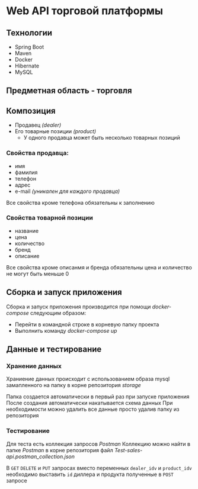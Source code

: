 # Web API торговой платформы
## Технологии
- Spring Boot
- Maven
- Docker
- Hibernate
- MySQL

## Предметная область - торговля
## Композиция
 - Продавец *(dealer)* 
 - Его товарные позиции *(product)*
    - У одного продавца может быть несколько товарных позиций

### Свойства продавца:
 - имя 
 - фамилия
 - телефон 
 - адрес 
 - e-mail *(уникален для каждого продавца)* 
    
Все свойства кроме телефона обязательны к заполнению

### Cвойства товарной позиции
 - название
 - цена
 - количество
 - бренд 
 - описание

Все свойства кроме описанмя и бренда обязательны цена и количество не могут быть меньше 0

## Сборка и запуск приложения
Сборка и запуск приложения производится при помощи *docker-compose* следующим образом:
 - Перейти в командной строке в корневую папку проекта
 - Выполнить команду *docker-compose up*

## Данные и тестирование

### Хранение данных

Храниение данных происходит с использованием образа mysql замапленного на папку в корне репозитория *storage*

Папка создается автоматически в первый раз при запуске приложения
После создания автоматически накатывается схема данных 
При необходимости можно удалить все данные просто удалив папку из репозитория


### Тестирование
Для теста есть коллекция запросов *Postman*
Коллекцию можно найти в папке *Postman* в корне репозитория файл *Test-sales-api.postman_collection.json* 

В `GET` `DELETE` и `PUT` запросах вместо переменных `dealer_idv` и `product_idv` 
необходимо выставить `id` диллера и продукта полученные в `POST` запросе 